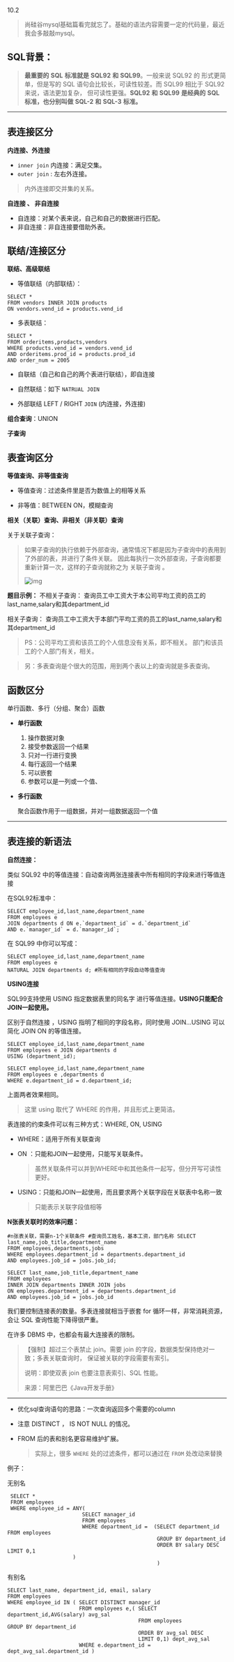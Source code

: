 10.2

> 尚硅谷mysql基础篇看完就忘了。基础的语法内容需要一定的代码量，最近我会多敲敲mysql。



## SQL背景：

> **最重要的** **SQL** **标准就是** **SQL92** **和** **SQL99**。一般来说 SQL92 的 形式更简单，但是写的 SQL 语句会比较长，可读性较差。而 SQL99 相比于 SQL92 来说，语法更加复杂， 但可读性更强。**SQL92** **和** **SQL99** **是经典的** **SQL** **标准，也分别叫做** **SQL-2** **和** **SQL-3** **标准。**





---

## 表连接区分

**内连接、外连接**

- ``inner join`` 内连接：满足交集。
- ``outer join`` : 左右外连接。

> 内外连接即交并集的关系。

**自连接 、 非自连接**

- 自连接：对某个表来说，自己和自己的数据进行匹配。
- 非自连接：非自连接要借助外表。

## 联结/连接区分

**联结、高级联结**

- 等值联结（内部联结）：

```mysql
SELECT *
FROM vendors INNER JOIN products 
ON vendors.vend_id = products.vend_id
```

- 多表联结：

```mysql
SELECT *
FROM orderitems,prodacts,vendors 
WHERE products.vend_id = vendors.vend_id 
AND orderitems.prod_id = products.prod_id 
AND order_num = 2005 
```

- 自联结（自己和自己的两个表进行联结），即自连接

- 自然联结：如下 ``NATRUAL JOIN``

- 外部联结 LEFT / RIGHT ``JOIN`` (内连接，外连接)

**组合查询**：UNION

**子查询**



##  表查询区分

**等值查询、非等值查询**

- 等值查询：过滤条件里是否为数值上的相等关系

- 非等值：BETWEEN ON，模糊查询

  

**相关（关联）查询、非相关（非关联）查询**

关于关联子查询：

> 如果子查询的执行依赖于外部查询，通常情况下都是因为子查询中的表用到了外部的表，并进行了条件关联。
> 因此每执行一次外部查询，子查询都要重新计算一次，这样的子查询就称之为 关联子查询 。
>
>  ![img](https://img-blog.csdnimg.cn/9889d47515154365ba5a15e183767107.png) 

**题目示例：**
不相关子查询：
查询员工中工资大于本公司平均工资的员工的last_name,salary和其department_id

相关子查询：
查询员工中工资大于本部门平均工资的员工的last_name,salary和其department_id

> PS：公司平均工资和该员工的个人信息没有关系，即不相关。
> 部门和该员工的个人部门有关，相关。 



> 另：多表查询是个很大的范围，用到两个表以上的查询就是多表查询。

## 函数区分

单行函数、多行（分组、聚合）函数

- **单行函数** 

  1. 操作数据对象 
  2. 接受参数返回一个结果 
  3. 只对一行进行变换 
  4. 每行返回一个结果 
  5. 可以嵌套 
  6. 参数可以是一列或一个值、

- **多行函数**

  聚合函数作用于一组数据，并对一组数据返回一个值



---

## 表连接的新语法

**自然连接：**

类似 SQL92 中的等值连接：自动查询两张连接表中所有相同的字段来进行等值连接

在SQL92标准中： 
```mysql
SELECT employee_id,last_name,department_name 
FROM employees e 
JOIN departments d ON e.`department_id` = d.`department_id` 
AND e.`manager_id` = d.`manager_id`;
```
在 SQL99 中你可以写成： 
```mysql
SELECT employee_id,last_name,department_name 
FROM employees e 
NATURAL JOIN departments d; #所有相同的字段自动等值查询
```

**USING连接**

SQL99支持使用 USING 指定数据表里的同名字 进行等值连接。**USING只能配合JOIN一起使用。**

区别于自然连接 ，USING 指明了相同的字段名称，同时使用 JOIN...USING 可以简化 JOIN ON 的等值连接。

```mysql
SELECT employee_id,last_name,department_name 
FROM employees e JOIN departments d 
USING (department_id);
```

```mysql
SELECT employee_id,last_name,department_name 
FROM employees e ,departments d 
WHERE e.department_id = d.department_id;
```

上面两者效果相同。

> 这里 using 取代了 WHERE 的作用，并且形式上更简洁。

表连接的约束条件可以有三种方式：WHERE, ON, USING 

- WHERE：适用于所有关联查询 

- ON ：只能和JOIN一起使用，只能写关联条件。

  > 虽然关联条件可以并到WHERE中和其他条件一起写，但分开写可读性更好。 

- USING：只能和JOIN一起使用，而且要求两个关联字段在关联表中名称一致

  > 只能表示关联字段值相等



**N张表关联时的效率问题：**

```mysql
#n张表关联，需要n-1个关联条件 #查询员工姓名，基本工资，部门名称 SELECT last_name,job_title,department_name 
FROM employees,departments,jobs 
WHERE employees.department_id = departments.department_id 
AND employees.job_id = jobs.job_id; 

SELECT last_name,job_title,department_name 
FROM employees 
INNER JOIN departments INNER JOIN jobs 
ON employees.department_id = departments.department_id 
AND employees.job_id = jobs.job_id
```

我们要控制连接表的数量。多表连接就相当于嵌套 for 循环一样，非常消耗资源，会让 SQL 查询性能下降得很严重。

在许多 DBMS 中，也都会有最大连接表的限制。 

> 【强制】超过三个表禁止 join。需要 join 的字段，数据类型保持绝对一致；多表关联查询时， 保证被关联的字段需要有索引。 
>
> 说明：即使双表 join 也要注意表索引、SQL 性能。 
>
> 来源：阿里巴巴《Java开发手册》

---

- 优化sql查询语句的思路：一次查询返回多个需要的column

- 注意 DISTINCT  ，  IS NOT NULL 的情况。

- FROM 后的表和别名更容易维护扩展。

  > 实际上，很多 ``WHERE`` 处的过滤条件，都可以通过在 ``FROM`` 处改动来替换

例子：

无别名

```mysql
 SELECT *
 FROM employees 
 WHERE employee_id = ANY( 
						SELECT manager_id
						FROM employees
						WHERE department_id =  (SELECT department_id                                                                 FROM employees
                                                GROUP BY department_id 
                                                ORDER BY salary DESC																LIMIT 0,1
					 )
												)
```

有别名

```mysql
SELECT last_name, department_id, email, salary
FROM employees 
WHERE employee_id IN ( SELECT DISTINCT manager_id 
                       FROM employees e,( SELECT department_id,AVG(salary) avg_sal 
										  FROM employees  																      GROUP BY department_id 
										  ORDER BY avg_sal DESC 
				                          LIMIT 0,1) dept_avg_sal 
					   WHERE e.department_id = dept_avg_sal.department_id )

```

